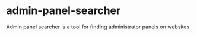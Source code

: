 # admin-panel-searcher
Admin panel searcher is a tool for finding administrator panels on websites.
